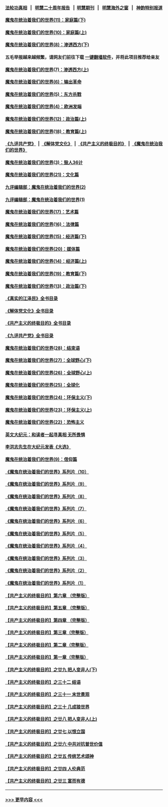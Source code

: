 #### [法轮功真相](https://github.com/gfw-breaker/truth/blob/master/README.md?t=0) &nbsp;&nbsp;|&nbsp;&nbsp; [明慧二十周年报告](https://github.com/gfw-breaker/mh-reports/blob/master/README.md?t=0) &nbsp;&nbsp;|&nbsp;&nbsp;[明慧期刊](https://github.com/gfw-breaker/mh-qikan) &nbsp;&nbsp;|&nbsp;&nbsp; [明慧海外之窗](https://github.com/gfw-breaker/mh-news/blob/master/README.md?t=0) &nbsp;&nbsp;|&nbsp;&nbsp; [神韵特别报道](https://github.com/gfw-breaker/mh-news/blob/master/shenyun.md?t=0)
#### [魔鬼在统治着我们的世界(11)：家庭篇(下)](../pages/nsc422/n10440961.md?t=12040401) 
#### [魔鬼在统治着我们的世界(10)：家庭篇(上)](../pages/nsc422/n10435448.md?t=12040401) 
#### [魔鬼在统治着我们的世界(8)：渗透西方(下)](../pages/nsc422/n10429603.md?t=12040401) 
#### 五毛举报越来越频繁，请网友们前往下载 [一键翻墙软件](https://github.com/gfw-breaker/ssr-accounts)，并将此项目推荐给亲友
#### [魔鬼在统治着我们的世界(7)：渗透西方(上)](../pages/nsc422/n10426013.md?t=12040401) 
#### [魔鬼在统治着我们的世界(6)：输出革命](../pages/nsc422/n10421536.md?t=12040401) 
#### [魔鬼在统治着我们的世界(5)：东方杀戮](../pages/nsc422/n10417707.md?t=12040401) 
#### [魔鬼在统治着我们的世界(4)：欧洲发端](../pages/nsc422/n10414890.md?t=12040401) 
#### [魔鬼在统治着我们的世界(12)：政治篇(上)](../pages/nsc422/n10444576.md?t=12040401) 
#### [魔鬼在统治着我们的世界(18)：教育篇(上)](../pages/nsc422/n10526970.md?t=12040401) 
#### [《九评共产党》](https://github.com/begood0513/9ping.md/blob/master/README.md) &nbsp;|&nbsp; [《解体党文化》](../../../../jtdwh.md/blob/master/README.md)  &nbsp;|&nbsp; [《共产主义的终极目的》](../../../../gczydzjmd.md/blob/master/README.md) &nbsp;|&nbsp; [《魔鬼在统治我们的世界》](../../../../mgztzwmdsj.md/blob/master/README.md) 
#### [魔鬼在统治着我们的世界(3)：毁人36计](../pages/nsc422/n10411583.md?t=12040401) 
#### [魔鬼在统治着我们的世界(21)：文化篇](../pages/nsc422/n10597706.md?t=12040401) 
#### [九评编辑部：魔鬼在统治着我们的世界(2)](../pages/nsc422/n10410036.md?t=12040401) 
#### [九评编辑部：魔鬼在统治着我们的世界(1)](../pages/nsc422/n10406825.md?t=12040401) 
#### [魔鬼在统治着我们的世界(17)：艺术篇](../pages/nsc422/n10499093.md?t=12040401) 
#### [魔鬼在统治着我们的世界(16)：法律篇](../pages/nsc422/n10485969.md?t=12040401) 
#### [魔鬼在统治着我们的世界(15)：经济篇(下)](../pages/nsc422/n10469975.md?t=12040401) 
#### [魔鬼在统治着我们的世界(20)：媒体篇](../pages/nsc422/n10586579.md?t=12040401) 
#### [魔鬼在统治着我们的世界(14)：经济篇(上)](../pages/nsc422/n10457370.md?t=12040401) 
#### [魔鬼在统治着我们的世界(19)：教育篇(下)](../pages/nsc422/n10564808.md?t=12040401) 
#### [魔鬼在统治着我们的世界(13)：政治篇(下)](../pages/nsc422/n10448270.md?t=12040401) 
#### [《真实的江泽民》全书目录](../pages/nsc422/n13721399.md?t=12040401) 
#### [《解体党文化》全书目录](../pages/nsc422/n13721157.md?t=12040401) 
#### [《共产主义的终极目的》全书目录](../pages/nsc422/n13721048.md?t=12040401) 
#### [《九评共产党》全书目录](../pages/nsc422/n13708085.md?t=12040401) 
#### [魔鬼在统治着我们的世界(28)：结束语](../pages/nsc422/n10936246.md?t=12040401) 
#### [魔鬼在统治着我们的世界(27)：全球野心(下)](../pages/nsc422/n10928319.md?t=12040401) 
#### [魔鬼在统治着我们的世界(26)：全球野心(上)](../pages/nsc422/n10900318.md?t=12040401) 
#### [魔鬼在统治着我们的世界(25)：全球化](../pages/nsc422/n10788205.md?t=12040401) 
#### [魔鬼在统治着我们的世界(24)：环保主义(下)](../pages/nsc422/n10695307.md?t=12040401) 
#### [魔鬼在统治着我们的世界(23)：环保主义(上)](../pages/nsc422/n10688613.md?t=12040401) 
#### [魔鬼在统治着我们的世界(22)：恐怖主义](../pages/nsc422/n10614727.md?t=12040401) 
#### [英文大纪元：和读者一起寻真相 无所畏惧](../pages/nsc422/n12542027.md?t=12040401) 
#### [李洪志先生在大纪元发表《大选》](../pages/nsc422/n12534746.md?t=12040401) 
#### [魔鬼在统治着我们的世界(9)：信仰篇](../pages/nsc422/n10432159.md?t=12040401) 
#### [《魔鬼在统治着我们的世界》系列片（10）](../pages/nsc422/n12292670.md?t=12040401) 
#### [《魔鬼在统治着我们的世界》系列片（9）](../pages/nsc422/n12290859.md?t=12040401) 
#### [《魔鬼在统治着我们的世界》系列片（8）](../pages/nsc422/n12287445.md?t=12040401) 
#### [《魔鬼在统治着我们的世界》系列片（7）](../pages/nsc422/n12283425.md?t=12040401) 
#### [《魔鬼在统治着我们的世界》系列片（6）](../pages/nsc422/n12282314.md?t=12040401) 
#### [《魔鬼在统治着我们的世界》系列片（5）](../pages/nsc422/n12281419.md?t=12040401) 
#### [《魔鬼在统治着我们的世界》系列片（4）](../pages/nsc422/n12274024.md?t=12040401) 
#### [《魔鬼在统治着我们的世界》系列片（3）](../pages/nsc422/n12271322.md?t=12040401) 
#### [《魔鬼在统治着我们的世界》系列片（2）](../pages/nsc422/n12269049.md?t=12040401) 
#### [《魔鬼在统治着我们的世界》系列片（1）](../pages/nsc422/n12267575.md?t=12040401) 
#### [【共产主义的终极目的】第六章 （完整版）](../pages/nsc422/n11428913.md?t=12040401) 
#### [【共产主义的终极目的】第五章 （完整版）](../pages/nsc422/n11428912.md?t=12040401) 
#### [【共产主义的终极目的】第四章 （完整版）](../pages/nsc422/n11428907.md?t=12040401) 
#### [【共产主义的终极目的】第三章（完整版）](../pages/nsc422/n11428848.md?t=12040401) 
#### [【共产主义的终极目的】第二章（完整版）](../pages/nsc422/n11428831.md?t=12040401) 
#### [【共产主义的终极目的】第一章（完整版）](../pages/nsc422/n11417651.md?t=12040401) 
#### [【共产主义的终极目的】之廿九 把人变非人(下)](../pages/nsc422/n11344140.md?t=12040401) 
#### [【共产主义的终极目的】之三十二 结语](../pages/nsc422/n11360535.md?t=12040401) 
#### [【共产主义的终极目的】之三十一 末世景观](../pages/nsc422/n11351129.md?t=12040401) 
#### [【共产主义的终极目的】之三十 几成狼世界](../pages/nsc422/n11348280.md?t=12040401) 
#### [【共产主义的终极目的】之廿八 把人变非人(上)](../pages/nsc422/n11340492.md?t=12040401) 
#### [【共产主义的终极目的】之廿七 以恨立国](../pages/nsc422/n11336944.md?t=12040401) 
#### [【共产主义的终极目的】之廿六 中共对抗普世价值](../pages/nsc422/n11324785.md?t=12040401) 
#### [【共产主义的终极目的】之廿五 传统艺术颂神](../pages/nsc422/n11296396.md?t=12040401) 
#### [【共产主义的终极目的】之廿四 人伦典范](../pages/nsc422/n11296397.md?t=12040401) 
#### [【共产主义的终极目的】之廿三 富而有德](../pages/nsc422/n11283598.md?t=12040401) 

----
#### [ >>> 更早内容 <<< ](../indexes/nsc422-earlier.md)
